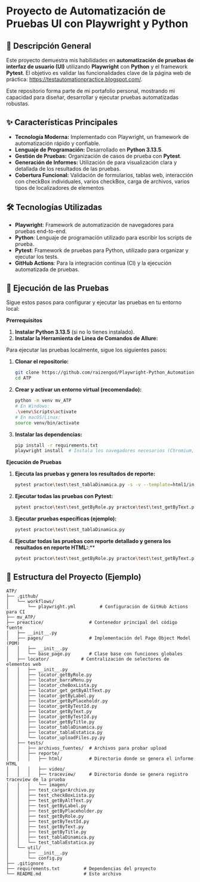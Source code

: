 # Proyecto de Automatización de Pruebas UI con Playwright y Python

## 🚀 Descripción General

Este proyecto demuestra mis habilidades en **automatización de pruebas de interfaz de usuario (UI)** utilizando **Playwright** con **Python** y el framework **Pytest**. El objetivo es validar las funcionalidades clave de la página web de práctica: https://testautomationpractice.blogspot.com/.

Este repositorio forma parte de mi portafolio personal, mostrando mi capacidad para diseñar, desarrollar y ejecutar pruebas automatizadas robustas.

## ✨ Características Principales

* **Tecnología Moderna:** Implementado con Playwright, un framework de automatización rápido y confiable.
* **Lenguaje de Programación:** Desarrollado en **Python 3.13.5**.
* **Gestión de Pruebas:** Organización de casos de prueba con **Pytest**.
* **Generación de Informes:** Utilización de para visualización clara y detallada de los resultados de las pruebas.
* **Cobertura Funcional:** Validación de formularios, tablas web, interacción con checkBox individuales, varios checkBox, carga de archivos, varios tipos de localizadores de elementos

## 🛠️ Tecnologías Utilizadas

* **Playwright**: Framework de automatización de navegadores para pruebas end-to-end.
* **Python**: Lenguaje de programación utilizado para escribir los scripts de prueba.
* **Pytest**: Framework de pruebas para Python, utilizado para organizar y ejecutar los tests.
* **GitHub Actions**: Para la integración continua (CI) y la ejecución automatizada de pruebas.

## 🚀 Ejecución de las Pruebas
Sigue estos pasos para configurar y ejecutar las pruebas en tu entorno local:

**Prerrequisitos**
1. **Instalar Python 3.13.5** (si no lo tienes instalado).
2. **Instalar la Herramienta de Línea de Comandos de Allure:**

Para ejecutar las pruebas localmente, sigue los siguientes pasos:

1.  **Clonar el repositorio:**
    ```bash
    git clone https://github.com/raizengod/Playwright-Python_Automation-Testing-Practice.git
    cd ATP
    ```

2.  **Crear y activar un entorno virtual (recomendado):**
    ```bash
    python -m venv mv_ATP
    # En Windows:
    .\venv\Scripts\activate
    # En macOS/Linux:
    source venv/bin/activate
    ```

3.  **Instalar las dependencias:**
    ```bash
    pip install -r requirements.txt
    playwright install  # Instala los navegadores necesarios (Chromium, Firefox, WebKit)
    ```
**Ejecución de Pruebas**

1.  **Ejecuta las pruebas y genera los resultados de reporte:**
    ```bash
    pytest practce\test\test_tablaDinamica.py -s -v --template=html1/index.html --report=reportes/html1/playwright_reporte.html
    ```

2.  **Ejecutar todas las pruebas con Pytest:**
    ```bash
    pytest practce\test\test_getByRole.py practce\test\test_getByText.py practce\test\test_getByLabel.py practce\test\test_getByPlaceholder.py practce\test\test_getByAltText.py practce\test\test_getByTitle.py practce\test\test_getByTestId.py practce\test\test_cargarArchivo.py practce\test\test_tablaEstatica.py practce\test\test_tablaDinamica.py
    ```

3.  **Ejecutar pruebas específicas (ejemplo):**
    ```bash
    pytest practce\test\test_tablaDinamica.py
    ```

4.  **Ejecutar todas las pruebas con reporte detallado y genera los resultados en reporte HTML:**:**
    ```bash
    pytest practce\test\test_getByRole.py practce\test\test_getByText.py practce\test\test_getByLabel.py practce\test\test_getByPlaceholder.py practce\test\test_getByAltText.py practce\test\test_getByTitle.py practce\test\test_getByTestId.py practce\test\test_cargarArchivo.py practce\test\test_tablaEstatica.py practce\test\test_tablaDinamica.py -s -v --template=html1/index.html --report=reportes/html1/playwright_reporte.html
    ```

## 📂 Estructura del Proyecto (Ejemplo)

```
ATP/
├── .github/
│   └── workflows/
│       └── playwright.yml         # Configuración de GitHub Actions para CI
├── mv_ATP/
├── preactice/                 # Contenedor principal del código fuente
│   ├── __init__.py
│   ├── pages/                 # Implementación del Page Object Model (POM)
│   │   ├── __init__.py
│   │   └── base_page.py       # Clase base con funciones globales
│   ├── locator/            # Centralización de selectores de elementos web
│   │   ├── __init__.py
│   │   ├── locator_getByRole.py
│   │   ├── locator_barraMenu.py
│   │   ├── locator_cheBoxLista.py
│   │   ├── locator_get_getByAltText.py
│   │   ├── locator_getByLabel.py
│   │   ├── locator_getByPlaceholdr.py
│   │   ├── locator_getByTestId.py
│   │   ├── locator_getByText.py
│   │   ├── locator_getByTestId.py
│   │   ├── locator_getByTitle.py
│   │   ├── locator_tablaDinamica.py
│   │   ├── locator_tablaEstatica.py
│   │   └── locator_uploadFiles.py.py
│   ├── tests/
│   │   ├── archivos_fuentes/  # Archivos para probar upload
│   │   ├── reporte/
│   │   │   ├── html/          # Directorio donde se genera el informe HTML
│   │   │   ├── video/         
│   │   │   ├── traceview/     # Directorio donde se genera registro traceview de la prueba  
│   │   │   └── imagen/  
│   │   ├── test_cargarArchivo.py
│   │   ├── test_checkBoxLista.py
│   │   ├── test_getByAltText.py
│   │   ├── test_getByLabel.py
│   │   ├── test_getByPlaceholder.py
│   │   ├── test_getByRole.py
│   │   ├── test_getByTestId.py
│   │   ├── test_getByText.py
│   │   ├── test_getByTitle.py
│   │   ├── test_tablaDinamica.py
│   │   └── test_tablaEstatica.py
│   └── util/
│       ├── __init__.py
│       └── config.py
├── .gitignore
├── requirements.txt         # Dependencias del proyecto
└── README.md                # Este archivo
```